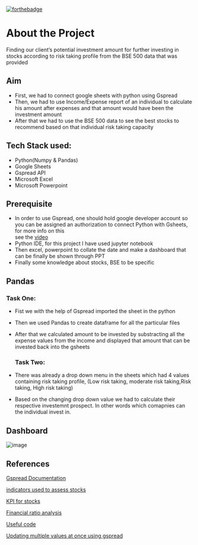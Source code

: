[![forthebadge](https://forthebadge.com/images/badges/made-with-python.svg)](https://forthebadge.com)

# About the Project
Finding our client’s potential investment amount for further investing in stocks according to risk taking profile from the BSE 500 data that was provided 

## Aim
- First, we had to connect google sheets with python using Gspread
- Then, we had to use Income/Expense report of an individual to calculate his amount after expenses and that amount would have been the investment amount
- After that we had to use the BSE 500 data to see the best stocks to recommend based on that individual risk taking capacity

## Tech Stack used:
- Python(Numpy & Pandas)
- Google Sheets
- Gspread API
- Microsoft Excel
- Microsoft Powerpoint

## Prerequisite

- In order to use Gspread, one should hold google developer account so you can be assigned an authorization to connect Python with Gsheets, for more info on this  
  see the [video](https://www.youtube.com/watch?v=bu5wXjz2KvU)
- Python IDE, for this project I have used jupyter notebook
- Then excel, powerpoint to collate the date and make a dashboard that can be finally be shown through PPT
- Finally some knowledge about stocks, BSE to be specific 

## Pandas 

  ### Task One:
  
- Fist we with the help of Gspread imported the sheet in the python
- Then we used Pandas to create dataframe for all the particular files
- After that we calculated amount to be invested by substracting all the expense values from the income and displayed that amount that can be invested back into the
  gsheets
  
  ### Task Two:
 - There was already a drop down menu in the sheets which had 4 values containing risk taking profile, (Low risk taking, moderate risk taking,Risk taking,
   High risk taking)
 - Based on the changing drop down value we had to calculate their respective investemnt prospect. In other words which comapnies can the individual invest
   in.
   
   
## Dashboard
 
 ![image](https://user-images.githubusercontent.com/117629056/202873389-89aeaf80-ca4b-47d1-86bf-d593a65990fa.png)

 
 
 
 ## References 
[Gspread Documentation](https://docs.gspread.org/en/latest/)

[indicators used to assess stocks](https://www.getsmarteraboutmoney.ca/invest/investment-products/stocks/6-indicators-used-to-assess-stocks/)

[KPI for stocks](https://www.wallstreetmojo.com/key-performance-indicators/)

[Financial ratio analysis](https://tradebrains.in/financial-ratio-analysis-must-know/)

[Useful code](https://stackoverflow.com/questions/73136200/extract-values-from-pandas-groupby-into-a-new-dataset-combining-single-values)

[Updating multiple values at once using gspread](https://stackoverflow.com/questions/16675258/python-gspread-how-can-i-update-multiple-cells-with-different-values-at-once)

